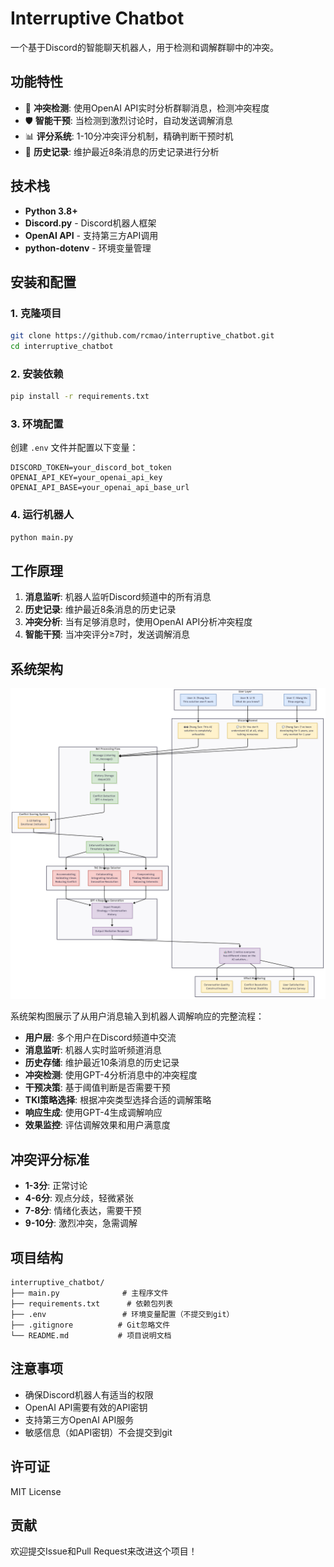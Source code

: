 # Interruptive Chatbot

一个基于Discord的智能聊天机器人，用于检测和调解群聊中的冲突。

## 功能特性

- 🤖 **冲突检测**: 使用OpenAI API实时分析群聊消息，检测冲突程度
- 🛡️ **智能干预**: 当检测到激烈讨论时，自动发送调解消息
- 📊 **评分系统**: 1-10分冲突评分机制，精确判断干预时机
- 🔄 **历史记录**: 维护最近8条消息的历史记录进行分析

## 技术栈

- **Python 3.8+**
- **Discord.py** - Discord机器人框架
- **OpenAI API** - 支持第三方API调用
- **python-dotenv** - 环境变量管理

## 安装和配置

### 1. 克隆项目
```bash
git clone https://github.com/rcmao/interruptive_chatbot.git
cd interruptive_chatbot
```

### 2. 安装依赖
```bash
pip install -r requirements.txt
```

### 3. 环境配置
创建 `.env` 文件并配置以下变量：
```env
DISCORD_TOKEN=your_discord_bot_token
OPENAI_API_KEY=your_openai_api_key
OPENAI_API_BASE=your_openai_api_base_url
```

### 4. 运行机器人
```bash
python main.py
```

## 工作原理

1. **消息监听**: 机器人监听Discord频道中的所有消息
2. **历史记录**: 维护最近8条消息的历史记录
3. **冲突分析**: 当有足够消息时，使用OpenAI API分析冲突程度
4. **智能干预**: 当冲突评分≥7时，发送调解消息

## 系统架构

![Interruptive Chatbot System Diagram](system_diagram.png)

系统架构图展示了从用户消息输入到机器人调解响应的完整流程：

- **用户层**: 多个用户在Discord频道中交流
- **消息监听**: 机器人实时监听频道消息
- **历史存储**: 维护最近10条消息的历史记录
- **冲突检测**: 使用GPT-4分析消息中的冲突程度
- **干预决策**: 基于阈值判断是否需要干预
- **TKI策略选择**: 根据冲突类型选择合适的调解策略
- **响应生成**: 使用GPT-4生成调解响应
- **效果监控**: 评估调解效果和用户满意度

## 冲突评分标准

- **1-3分**: 正常讨论
- **4-6分**: 观点分歧，轻微紧张
- **7-8分**: 情绪化表达，需要干预
- **9-10分**: 激烈冲突，急需调解

## 项目结构

```
interruptive_chatbot/
├── main.py              # 主程序文件
├── requirements.txt      # 依赖包列表
├── .env                 # 环境变量配置（不提交到git）
├── .gitignore          # Git忽略文件
└── README.md           # 项目说明文档
```

## 注意事项

- 确保Discord机器人有适当的权限
- OpenAI API需要有效的API密钥
- 支持第三方OpenAI API服务
- 敏感信息（如API密钥）不会提交到git

## 许可证

MIT License

## 贡献

欢迎提交Issue和Pull Request来改进这个项目！ 